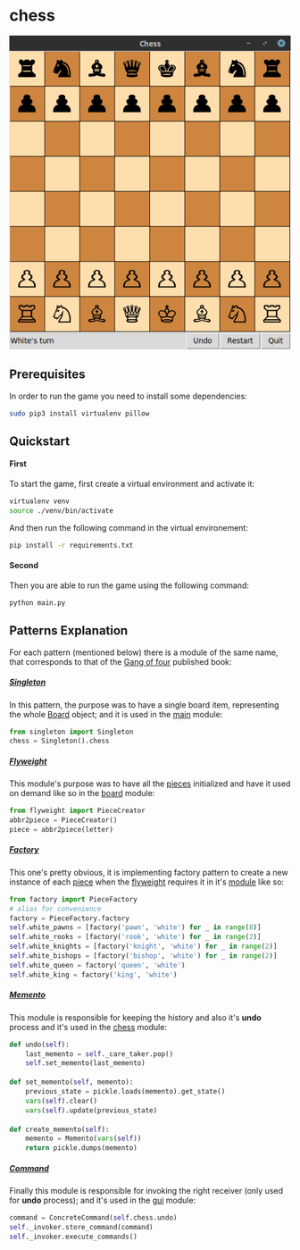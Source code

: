 # chess
![snapshot](img/snapshot.png)
## Prerequisites
In order to run the game you need to install some dependencies:
```bash
sudo pip3 install virtualenv pillow
```
## Quickstart
#### First
To start the game, first create a virtual environment and activate it:
```bash
virtualenv venv
source ./venv/bin/activate
```
And then run the following command in the virtual environement:
```bash
pip install -r requirements.txt
```
#### Second
Then you are able to run the game using the following command:
```bash
python main.py
```
## Patterns Explanation
For each pattern (mentioned below) there is a module of the same name, that corresponds to that of the [Gang of four](https://www.amazon.com/Design-Patterns-Object-Oriented-Addison-Wesley-Professional-ebook/dp/B000SEIBB8) published book:
##### [Singleton](singleton.py)
In this pattern, the purpose was to have a single board item, representing the whole [Board](board.py#L7) object; and it is used in the [main](main.py#L7) module:
```python
from singleton import Singleton
chess = Singleton().chess
```

##### [Flyweight](flyweight.py)
This module's purpose was to have all the [pieces](piece.py) initialized and have it used on demand like so in the [board](board.py#L72) module:
```python
from flyweight import PieceCreator
abbr2piece = PieceCreator()
piece = abbr2piece(letter)

```

##### [Factory](factory.py)
This one's pretty obvious, it is implementing factory pattern to create a new instance of each [piece](piece.py) when the [flyweight](README.md#Flyweight) requires it in it's [module](flyweight.py#L5) like so:
```python
from factory import PieceFactory
# alias for convenience
factory = PieceFactory.factory
self.white_pawns = [factory('pawn', 'white') for _ in range(8)]
self.white_rooks = [factory('rook', 'white') for _ in range(2)]
self.white_knights = [factory('knight', 'white') for _ in range(2)]
self.white_bishops = [factory('bishop', 'white') for _ in range(2)]
self.white_queen = factory('queen', 'white')
self.white_king = factory('king', 'white')
```

##### [Memento](memento.py)
This module is responsible for keeping the history and also it's **undo** process and it's used in the [chess](chess.py#L87:L98) module:
```python
def undo(self):
    last_memento = self._care_taker.pop()
    self.set_memento(last_memento)

def set_memento(self, memento):
    previous_state = pickle.loads(memento).get_state()
    vars(self).clear()
    vars(self).update(previous_state)

def create_memento(self):
    memento = Memento(vars(self))
    return pickle.dumps(memento)

```

##### [Command](command.py)
Finally this module is responsible for invoking the right receiver (only used for **undo** process); and it's used in the [gui](gui.py#L211) module:
```python
command = ConcreteCommand(self.chess.undo)
self._invoker.store_command(command)
self._invoker.execute_commands()

```
